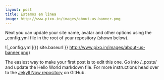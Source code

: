 ```yaml
---
layout: post
title: Estamos en linea
image: http://www.pixo.in/images/about-us-banner.png
---
```


Next you can update your site name, avatar and other options using the _config.yml file in the root of your repository (shown below).

![_config.yml]({{ site.baseurl }} http://www.pixo.in/images/about-us-banner.png)

The easiest way to make your first post is to edit this one. Go into /_posts/ and update the Hello World markdown file. For more instructions head over to the [Jekyll Now repository](https://github.com/barryclark/jekyll-now) on GitHub.
